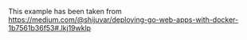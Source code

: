 This example has been taken from https://medium.com/@shijuvar/deploying-go-web-apps-with-docker-1b7561b36f53#.lkj19wklp

